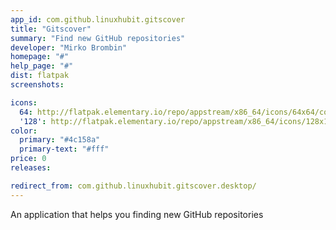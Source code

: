 ```yaml
---
app_id: com.github.linuxhubit.gitscover
title: "Gitscover"
summary: "Find new GitHub repositories"
developer: "Mirko Brombin"
homepage: "#"
help_page: "#"
dist: flatpak
screenshots:

icons:
  64: http://flatpak.elementary.io/repo/appstream/x86_64/icons/64x64/com.github.linuxhubit.gitscover.png
  '128': http://flatpak.elementary.io/repo/appstream/x86_64/icons/128x128/com.github.linuxhubit.gitscover.png
color:
  primary: "#4c158a"
  primary-text: "#fff"
price: 0
releases:

redirect_from: com.github.linuxhubit.gitscover.desktop/
---
```


An application that helps you finding new GitHub repositories